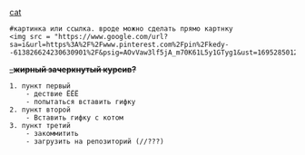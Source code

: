 [cat](https://www.google.com/url?sa=i&url=https%3A%2F%2Fwww.pinterest.com%2Fpin%2Fkedy--613826624230630901%2F&psig=AOvVaw3lf5jA_m70K61L5y1GTyg1&ust=1695285012544000&source=images&cd=vfe&opi=89978449&ved=0CBAQjRxqFwoTCIDp7YbjuIEDFQAAAAAdAAAAABAE)

	#картинка или ссылка. вроде можно сделать прямо картнку
	<img src = "https://www.google.com/url?sa=i&url=https%3A%2F%2Fwww.pinterest.com%2Fpin%2Fkedy--613826624230630901%2F&psig=AOvVaw3lf5jA_m70K61L5y1GTyg1&ust=1695285012544000&source=images&cd=vfe&opi=89978449&ved=0CBAQjRxqFwoTCIDp7YbjuIEDFQAAAAAdAAAAABAE">

~~___жирный зачеркнутый курсив?__~~

	1. пункт первый
		- дествие ЁЁЁ
		- попытаться вставить гифку
	2. пункт второй
		- Вставить гифку с котом
	3. пункт третий
		- закоммитить
		- загрузить на репозиторий (//???)
